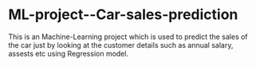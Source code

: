 # ML-project--Car-sales-prediction
This is an Machine-Learning project which is used to predict the sales of the car just by looking at the customer details such as  annual salary, assests etc using Regression model.
